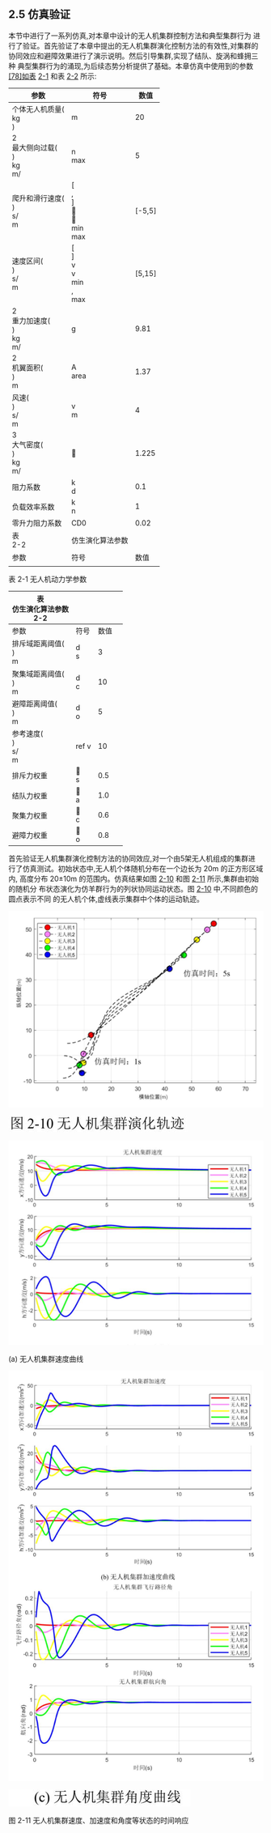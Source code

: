 ## 2.5 仿真验证

本节中进行了一系列仿真,对本章中设计的无人机集群控制方法和典型集群行为 进行了验证。首先验证了本章中提出的无人机集群演化控制方法的有效性,对集群的 协同效应和避障效果进行了演示说明。然后引导集群,实现了结队、旋涡和蜂拥三种 典型集群行为的涌现,为后续态势分析提供了基础。本章仿真中使用到的参数[\[78\]](#page--1-0)[如表](#page-0-0) [2-1](#page-0-0) 和表 [2-2](#page-0-1) 所示:

<span id="page-0-0"></span>

| 参数                            | 符号                                  | 数值     |
|-------------------------------|-------------------------------------|--------|
| 个体无人机质量(<br>kg<br>)           | m                                   | 20     |
| 2<br>最大侧向过载(<br>)<br>kg<br>m/ | n<br>max                            | 5      |
| 爬升和滑行速度(<br>)<br>s/<br>m      | [<br>,<br>]<br><br><br>min<br>max | [-5,5] |
| 速度区间(<br>)<br>s/<br>m         | [<br>]<br>v<br>v<br>min<br>,<br>max | [5,15] |
| 2<br>重力加速度(<br>)<br>kg<br>m/  | g                                   | 9.81   |
| 2<br>机翼面积(<br>)<br>m          | A<br>area                           | 1.37   |
| 风速(<br>)<br>s/<br>m           | v<br>m                              | 4      |
| 3<br>大气密度(<br>)<br>kg<br>m/   |                                    | 1.225  |
| 阻力系数                          | k<br>d                              | 0.1    |
| 负载效率系数                        | k<br>n                              | 1      |
| 零升力阻力系数                       | CD0                                 | 0.02   |
| 表<br>2-2                      | 仿生演化算法参数                            |        |
| 参数                            | 符号                                  | 数值     |
|                               |                                     |        |

表 2-1 无人机动力学参数

<span id="page-0-1"></span>

| 表<br>仿生演化算法参数<br>2-2  |        |     |  |
|-----------------------|--------|-----|--|
| 参数                    | 符号     | 数值  |  |
| 排斥域距离阈值(<br>)<br>m    | d<br>s | 3   |  |
| 聚集域距离阈值(<br>)<br>m    | d<br>c | 10  |  |
| 避障距离阈值(<br>)<br>m     | d<br>o | 5   |  |
| 参考速度(<br>)<br>s/<br>m | ref v  | 10  |  |
| 排斥力权重                 | <br>s | 0.5 |  |
| 结队力权重                 | <br>a | 1.0 |  |
| 聚集力权重                 | <br>c | 0.6 |  |
| 避障力权重                 | <br>o | 0.8 |  |

首先验证无人机集群演化控制方法的协同效应,对一个由5架无人机组成的集群进 行了仿真测试。初始状态中,无人机个体随机分布在一个边长为 20m 的正方形区域内, 高度分布 20±10m 的范围内。仿真结果如图 [2-10](#page--1-0) 和图 [2-11](#page--1-0) 所示,集群由初始的随机分 布状态演化为仿羊群行为的列状协同运动状态。图 [2-10](#page--1-0) 中,不同颜色的圆点表示不同 的无人机个体,虚线表示集群中个体的运动轨迹。

![](_page_1_Figure_1.jpeg)

![](_page_1_Figure_2.jpeg)

![](_page_1_Figure_3.jpeg)

(a) 无人机集群速度曲线

![](_page_2_Figure_1.jpeg)

![](_page_2_Figure_2.jpeg)

图 2-11 无人机集群速度、加速度和角度等状态的时间响应